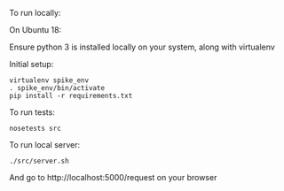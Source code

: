 
To run locally:

On Ubuntu 18:

Ensure python 3 is installed locally on your system, along with virtualenv

Initial setup:
```
virtualenv spike_env
. spike_env/bin/activate
pip install -r requirements.txt
```

To run tests:
```
nosetests src
```

To run local server:
```
./src/server.sh
```

And go to http://localhost:5000/request on your browser

